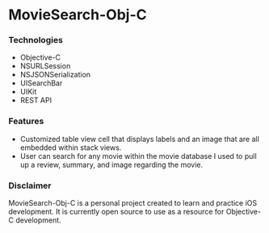# MovieSearch-Obj-C

### Technologies
* Objective-C 
* NSURLSession
* NSJSONSerialization
* UISearchBar
* UIKit
* REST API

### Features
* Customized table view cell that displays labels and an image that are all embedded within stack views.
* User can search for any movie within the movie database I used to pull up a review, summary, and image regarding the movie.

### Disclaimer
MovieSearch-Obj-C is a personal project created to learn and practice iOS development. It is currently open source to use as a resource for Objective-C development.
